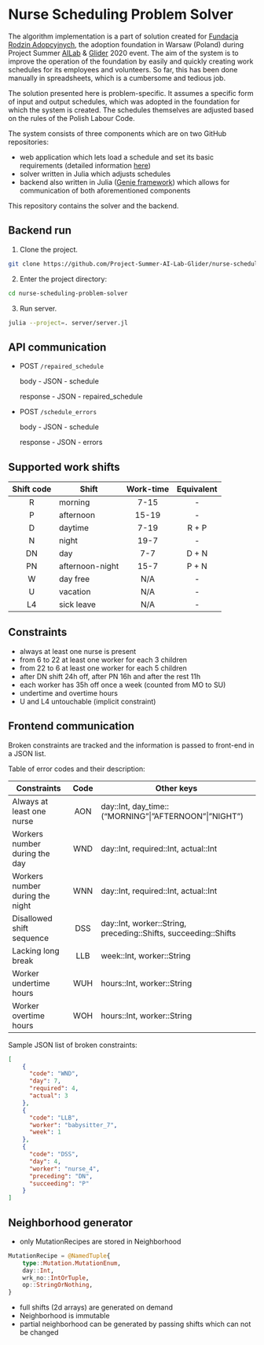 # Nurse Scheduling Problem Solver

The algorithm implementation is a part of solution created for [Fundacja Rodzin Adopcyjnych](https://adopcja.org.pl), the adoption foundation in Warsaw (Poland) during Project Summer [AILab](http://www.ailab.agh.edu.pl) & [Glider](http://www.glider.agh.edu.pl) 2020 event. The aim of the system is to improve the operation of the foundation by easily and quickly creating work schedules for its employees and volunteers. So far, this has been done manually in spreadsheets, which is a cumbersome and tedious job.

The solution presented here is problem-specific. It assumes a specific form of input and output schedules, which was adopted in the foundation for which the system is created. The schedules themselves are adjusted based on the rules of the Polish Labour Code.

The system consists of three components which are on two GitHub repositories:

 - web application which lets load a schedule and set its basic requirements (detailed information [here](https://github.com/Project-Summer-AI-Lab-Glider/nurse-scheduling-problem-frontend))
 - solver written in Julia which adjusts schedules
 - backend also written in Julia ([Genie framework](https://genieframework.com/)) which allows for communication of both aforementioned components

This repository contains the solver and the backend.

## Backend run

1. Clone the project.

```bash
git clone https://github.com/Project-Summer-AI-Lab-Glider/nurse-scheduling-problem-solver.git
```

2. Enter the project directory:

```bash
cd nurse-scheduling-problem-solver
```

3. Run server.

```bash
julia --project=. server/server.jl
```

## API communication

* POST `/repaired_schedule`

  body - JSON - schedule

  response - JSON - repaired_schedule

* POST `/schedule_errors`

  body - JSON - schedule

  response - JSON - errors

## Supported work shifts

|Shift code|Shift          |Work-time|Equivalent|
|:--------:|---------------|:-------:|:--------:|
|    R     |morning        |  7-15   |    -     |
|    P     |afternoon      |  15-19  |    -     |
|    D     |daytime        |  7-19   |  R + P   |
|    N     |night          |  19-7   |    -     |
|    DN    |day            |   7-7   |  D + N   |
|    PN    |afternoon-night|  15-7   |  P + N   |
|    W     |day free       |   N/A   |    -     |
|    U     |vacation       |   N/A   |    -     |
|    L4    |sick leave     |   N/A   |    -     |

## Constraints

 - always at least one nurse is present
 - from 6 to 22 at least one worker for each 3 children
 - from 22 to 6 at least one worker for each 5 children
 - after DN shift 24h off, after PN 16h and after the rest 11h
 - each worker has 35h off once a week (counted from MO to SU)
 - undertime and overtime hours
 - U and L4 untouchable (implicit constraint)

## Frontend communication

Broken constraints are tracked and the information is passed to front-end in a JSON list.

Table of error codes and their description:

|Constraints                    |Code|Other keys                                                     |
|-------------------------------|:--:|---------------------------------------------------------------|
|Always at least one nurse      |AON |day::Int, day_time::(“MORNING”&#124;”AFTERNOON”&#124;”NIGHT”)  |
|Workers number during the day  |WND |day::Int, required::Int, actual::Int                           |
|Workers number during the night|WNN |day::Int, required::Int, actual::Int                           |
|Disallowed shift sequence      |DSS |day::Int, worker::String, preceding::Shifts, succeeding::Shifts|
|Lacking long break             |LLB |week::Int, worker::String                                      |
|Worker undertime hours         |WUH |hours::Int, worker::String                                     |
|Worker overtime hours          |WOH |hours::Int, worker::String                                     |

Sample JSON list of broken constraints:

```json
[
    {
      "code": "WND",
      "day": 7,
      "required": 4,
      "actual": 3
    },
    {
      "code": "LLB",
      "worker": "babysitter_7",
      "week": 1
    },
    {
      "code": "DSS",
      "day": 4,
      "worker": "nurse_4",
      "preceding": "DN",
      "succeeding": "P"
    }
]
```

## Neighborhood generator

- only MutationRecipes are stored in Neighborhood

```julia
MutationRecipe = @NamedTuple{
    type::Mutation.MutationEnum,
    day::Int,
    wrk_no::IntOrTuple,
    op::StringOrNothing,
}
```
- full shifts (2d arrays) are generated on demand
- Neighborhood is immutable
- partial neighborhood can be generated by passing shifts which can not be changed
